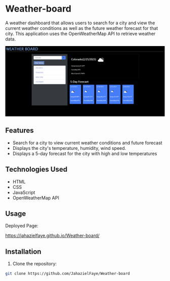 # Weather-board

A weather dashboard that allows users to search for a city and view the current weather conditions as well as the future weather forecast for that city. This application uses the OpenWeatherMap API to retrieve weather data.

![Screenshot of Weather-Board](./Assets/Screen%20Shot.png)

## Features

- Search for a city to view current weather conditions and future forecast
- Displays the city's temperature, humidity, wind speed.
- Displays a 5-day forecast for the city with high and low temperatures


## Technologies Used

- HTML
- CSS
- JavaScript
- OpenWeatherMap API

## Usage
Deployed Page:

https://jahazielfaye.github.io/Weather-board/

## Installation

1. Clone the repository:

```bash
git clone https://github.com/JahazielFaye/Weather-board


